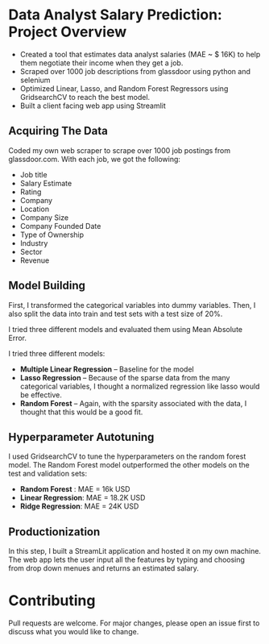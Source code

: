# Data Analyst Salary Prediction: Project Overview

* Created a tool that estimates data analyst salaries (MAE ~ $ 16K) to help them negotiate their income when they get a job.
* Scraped over 1000 job descriptions from glassdoor using python and selenium
* Optimized Linear, Lasso, and Random Forest Regressors using GridsearchCV to reach the best model. 
* Built a client facing web app using Streamlit 
## Acquiring The Data

Coded my own web scraper to scrape over 1000 job postings from glassdoor.com. With each job, we got the following:
*	Job title
*	Salary Estimate
*	Rating
*	Company 
*	Location
*	Company Size
*	Company Founded Date
*	Type of Ownership 
*	Industry
*	Sector
*	Revenue

## Model Building 

First, I transformed the categorical variables into dummy variables. Then, I also split the data into train and test sets with a test size of 20%.   

I tried three different models and evaluated them using Mean Absolute Error.

I tried three different models:
*	**Multiple Linear Regression** – Baseline for the model
*	**Lasso Regression** – Because of the sparse data from the many categorical variables, I thought a normalized regression like lasso would be effective.
*	**Random Forest** – Again, with the sparsity associated with the data, I thought that this would be a good fit. 

## Hyperparameter Autotuning 
I used GridsearchCV to tune the hyperparameters on the random forest model.
The Random Forest model outperformed the other models on the test and validation sets:
*	**Random Forest** : MAE = 16k USD
*	**Linear Regression**: MAE = 18.2K USD
*	**Ridge Regression**: MAE = 24K USD

## Productionization 
In this step, I built a StreamLit application and hosted it on my own machine. The web app lets the user input all the features by typing and choosing from drop down menues and returns an estimated salary. 


# Contributing
Pull requests are welcome. For major changes, please open an issue first to discuss what you would like to change.